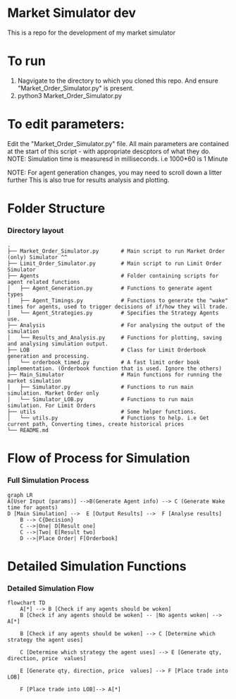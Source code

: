 # Market Simulator dev
This is a repo for the development of my market simulator



# To run
1. Nagvigate to the directory to which you cloned this repo. And ensure "Market_Order_Simulator.py" is present.
2. python3 Market_Order_Simulator.py

# To edit parameters:
Edit the "Market_Order_Simulator.py" file.
All main parameters are contained at the start of this script - with appropriate descptors of what they do.
NOTE: Simulation time is measuresd in milliseconds. i.e 1000*60 is 1 Minute

NOTE: For agent generation changes, you may need to scroll down a litter further
This is also true for results analysis and plotting.





Folder Structure 
============================

### Directory layout

    .
    ├── Market_Order_Simulator.py       # Main script to run Market Order (only) Simulator ^^
    ├── Limit_Order_Simulator.py        # Main script to run Limit Order Simulator 
    ├── Agents                     		# Folder containing scripts for agent related functions 
    │   ├── Agent_Generation.py         # Functions to generate agent types
    │   ├── Agent_Timings.py         	# Functions to generate the "wake" times for agents, used to trigger decisions of if/how they will trade.
    │   └── Agent_Strategies.py         # Specifies the Strategy Agents use.
    ├── Analysis	          			# For analysing the output of the simulation
    │   └── Results_and_Analysis.py     # Functions for plotting, saving and analysing simulation output.
    ├── LOB                    			# Class for Limit Orderbook generation and processing. 
    │   └── orderbook_timed.py         	# A fast limit order book implementation. (Orderbook function that is used. Ignore the others)
    ├── Main_Simulator                  # Main functions for running the market simulation 
    │   ├── Simulator.py         		# Functions to run main simulation. Market Order only
    │   └── Simulator_LOB.py         	# Functions to run main simulation. For Limit Orders
    ├── utils                   		# Some helper functions.
    │   └── utils.py         			# Functions to help. i.e Get current path, Converting times, create historical prices
    └── README.md




Flow of Process for Simulation 
============================

### Full Simulation Process

```mermaid
graph LR
A[User Input (params)] -->B(Generate Agent info) --> C (Generate Wake time for agents)
D [Main Simulation] -->  E [Output Results] -->  F [Analyse results]
    B --> C{Decision}
    C -->|One| D[Result one]
    C -->|Two| E[Result two]
    D -->|Place Order| F[Orderbook]
```


Detailed Simulation Functions  
============================

### Detailed Simulation Flow

```mermaid
flowchart TD
    A[*] --> B [Check if any agents should be woken]
    B [Check if any agents should be woken] -- |No agents woken| --> A[*]
    
    B [Check if any agents should be woken] --> C [Determine which strategy the agent uses]

    C [Determine which strategy the agent uses] --> E [Generate qty, direction, price  values]

    E [Generate qty, direction, price  values] --> F [Place trade into LOB]

    F [Place trade into LOB]--> A[*]
 
```
